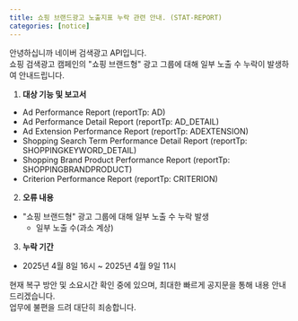```yaml
---
title: 쇼핑 브랜드광고 노출지표 누락 관련 안내. (STAT-REPORT)
categories: [notice]
---
```


안녕하십니까 네이버 검색광고 API입니다.<br>
쇼핑 검색광고 캠페인의 "쇼핑 브랜드형" 광고 그룹에 대해 일부 노출 수 누락이 발생하여 안내드립니다. <br>

1. **대상 기능 및 보고서** <br>
- Ad Performance Report (reportTp: AD) <br>
- Ad Performance Detail Report (reportTp: AD_DETAIL) <br>
- Ad Extension Performance Report (reportTp: ADEXTENSION) <br>
- Shopping Search Term Performance Detail Report (reportTp: SHOPPINGKEYWORD_DETAIL) <br>
- Shopping Brand Product Performance Report (reportTp: SHOPPINGBRANDPRODUCT) <br>
- Criterion Performance Report (reportTp: CRITERION) <br>

2.  **오류 내용**<br>
- "쇼핑 브랜드형" 광고 그룹에 대해 일부 노출 수 누락 발생 <br>
  - 일부 노출 수(과소 계상) <br>

3. **누락 기간** <br>
- 2025년 4월 8일 16시 ~ 2025년 4월 9일 11시 <br> 

현재 복구 방안 및 소요시간 확인 중에 있으며, 최대한 빠르게 공지문을 통해 내용 안내드리겠습니다.<br>
업무에 불편을 드려 대단히 죄송합니다.
 

